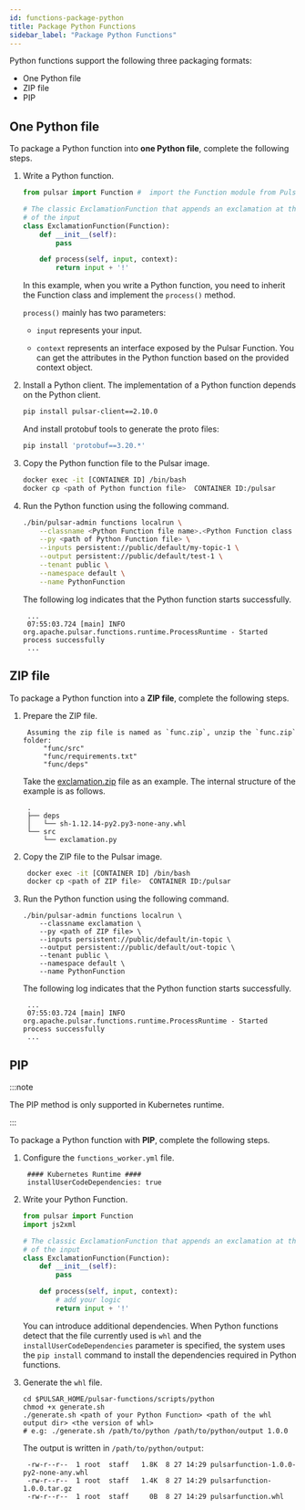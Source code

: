 ```yaml
---
id: functions-package-python
title: Package Python Functions
sidebar_label: "Package Python Functions"
---
```


Python functions support the following three packaging formats:
- One Python file
- ZIP file
- PIP

## One Python file

To package a Python function into **one Python file**, complete the following steps.

1. Write a Python function.

   ```python
   from pulsar import Function #  import the Function module from Pulsar

   # The classic ExclamationFunction that appends an exclamation at the end
   # of the input
   class ExclamationFunction(Function):
       def __init__(self):
           pass

       def process(self, input, context):
           return input + '!'
   ```

    In this example, when you write a Python function, you need to inherit the Function class and implement the `process()` method.

    `process()` mainly has two parameters:

    - `input` represents your input.

    - `context` represents an interface exposed by the Pulsar Function. You can get the attributes in the Python function based on the provided context object.

2. Install a Python client. The implementation of a Python function depends on the Python client.

   ```bash
   pip install pulsar-client==2.10.0
   ```

   And install protobuf tools to generate the proto files:

   ```bash
   pip install 'protobuf==3.20.*'
   ```

3. Copy the Python function file to the Pulsar image.

   ```bash
   docker exec -it [CONTAINER ID] /bin/bash
   docker cp <path of Python function file>  CONTAINER ID:/pulsar
   ```

4. Run the Python function using the following command.

   ```bash
   ./bin/pulsar-admin functions localrun \
       --classname <Python Function file name>.<Python Function class name> \
       --py <path of Python Function file> \
       --inputs persistent://public/default/my-topic-1 \
       --output persistent://public/default/test-1 \
       --tenant public \
       --namespace default \
       --name PythonFunction
   ```

   The following log indicates that the Python function starts successfully.

   ```text
    ...
    07:55:03.724 [main] INFO  org.apache.pulsar.functions.runtime.ProcessRuntime - Started process successfully
    ...
   ```

## ZIP file

To package a Python function into a **ZIP file**, complete the following steps.

1. Prepare the ZIP file.

   ```text
    Assuming the zip file is named as `func.zip`, unzip the `func.zip` folder:
        "func/src"
        "func/requirements.txt"
        "func/deps"
   ```

   Take the [exclamation.zip](https://github.com/apache/pulsar/tree/master/tests/docker-images/latest-version-image/python-examples) file as an example. The internal structure of the example is as follows.

   ```text
    .
    ├── deps
    │   └── sh-1.12.14-py2.py3-none-any.whl
    └── src
        └── exclamation.py
   ```

2. Copy the ZIP file to the Pulsar image.

   ```bash
    docker exec -it [CONTAINER ID] /bin/bash
    docker cp <path of ZIP file>  CONTAINER ID:/pulsar
   ```

3. Run the Python function using the following command.

   ```shell
   ./bin/pulsar-admin functions localrun \
       --classname exclamation \
       --py <path of ZIP file> \
       --inputs persistent://public/default/in-topic \
       --output persistent://public/default/out-topic \
       --tenant public \
       --namespace default \
       --name PythonFunction
   ```

    The following log indicates that the Python function starts successfully.

   ```text
    ...
    07:55:03.724 [main] INFO  org.apache.pulsar.functions.runtime.ProcessRuntime - Started process successfully
    ...
   ```

## PIP

:::note

The PIP method is only supported in Kubernetes runtime.

:::

To package a Python function with **PIP**, complete the following steps.

1. Configure the `functions_worker.yml` file.

   ```shell
    #### Kubernetes Runtime ####
    installUserCodeDependencies: true
   ```

2. Write your Python Function.

   ```python
   from pulsar import Function
   import js2xml

   # The classic ExclamationFunction that appends an exclamation at the end
   # of the input
   class ExclamationFunction(Function):
       def __init__(self):
           pass

       def process(self, input, context):
           # add your logic
           return input + '!'
   ```

   You can introduce additional dependencies. When Python functions detect that the file currently used is `whl` and the `installUserCodeDependencies` parameter is specified, the system uses the `pip install` command to install the dependencies required in Python functions.

3. Generate the `whl` file.

   ```shell
   cd $PULSAR_HOME/pulsar-functions/scripts/python
   chmod +x generate.sh
   ./generate.sh <path of your Python Function> <path of the whl output dir> <the version of whl>
   # e.g: ./generate.sh /path/to/python /path/to/python/output 1.0.0
   ```

   The output is written in `/path/to/python/output`:

   ```text
    -rw-r--r--  1 root  staff   1.8K  8 27 14:29 pulsarfunction-1.0.0-py2-none-any.whl
    -rw-r--r--  1 root  staff   1.4K  8 27 14:29 pulsarfunction-1.0.0.tar.gz
    -rw-r--r--  1 root  staff     0B  8 27 14:29 pulsarfunction.whl
   ```
